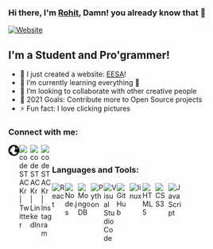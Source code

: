 ### Hi there, I'm [Rohit][website], Damn! you already know that 👋

[![Website](https://img.shields.io/badge/voidrohit.com-NITP-lightgrey)](https://voidrohit.herokuapp.com/)

## I'm a Student and Pro'grammer!

- 🔭 I just created a website: [EESA][eesa]!
- 🌱 I’m currently learning everything 🤣
- 👯 I’m looking to collaborate with other creative people
- 🥅 2021 Goals: Contribute more to Open Source projects
- ⚡ Fun fact: I love clicking pictures

### Connect with me:

[<img align="left" alt="codeSTACKr.com" width="22px" src="https://raw.githubusercontent.com/iconic/open-iconic/master/svg/globe.svg" />][website]
[<img align="left" alt="codeSTACKr | Twitter" width="22px" src="https://cdn.jsdelivr.net/npm/simple-icons@v3/icons/twitter.svg" />][twitter]
[<img align="left" alt="codeSTACKr | LinkedIn" width="22px" src="https://cdn.jsdelivr.net/npm/simple-icons@v3/icons/linkedin.svg" />][linkedin]
[<img align="left" alt="codeSTACKr | Instagram" width="22px" src="https://cdn.jsdelivr.net/npm/simple-icons@v3/icons/instagram.svg" />][instagram]

<br />

### Languages and Tools:

[<img align="left" alt="React" width="26px" src="https://img.icons8.com/color/48/000000/react-native.png" />][react]
[<img align="left" alt="Node.js" width="26px" src="https://img.icons8.com/color/48/000000/nodejs.png" />][nodejs]
[<img align="left" alt="MongoDB" width="26px" src="https://img.icons8.com/color/48/000000/mongodb.png"/>][mongodb]
[<img align="left" alt="Python" width="26px" src="https://img.icons8.com/color/48/000000/python--v1.png"/>][python]
[<img align="left" alt="Visual Studio Code" width="26px" src="https://img.icons8.com/color/48/000000/visual-studio-code-2019.png" />][vscode]
[<img align="left" alt="GitHub" width="26px" src="https://img.icons8.com/fluency/48/000000/github.png"/>][github]
[<img align="left" alt="linux" width="26px" src="https://img.icons8.com/color/48/000000/linux.png" />][linux]
<img align="left" alt="HTML5" width="26px" src="https://img.icons8.com/color/48/000000/html-5--v1.png" />
<img align="left" alt="CSS3" width="26px" src="https://img.icons8.com/color/48/000000/css3.png" />
<img align="left" alt="JavaScript" width="26px" src="https://img.icons8.com/color/48/000000/javascript--v1.png" />



[website]: https://voidrohit.herokuapp.com/
[linkedin]: https://www.linkedin.com/in/rohit-kumar-singh-9a6510188
[twitter]: https://twitter.com/void_rohit/
[instagram]: https://www.instagram.com/blankelement/
[eesa]: https://eesanitp.herokuapp.com/
[react]: https://github.com/facebook/react
[nodejs]: https://nodejs.org/en/
[mongodb]: https://www.mongodb.com/
[vscode]: https://code.visualstudio.com/
[python]: https://www.python.org/
[github]: https://github.com/
[linux]: https://garudalinux.org/
